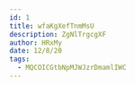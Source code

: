 ```yaml
---
id: 1
title: wfaKgXefTnmMsU
description: ZgNlTrgcgXF
author: HRxMy
date: 12/8/20
tags:
  - MQCOICGtbNpMJWJzrDmamlIWC
---
```

